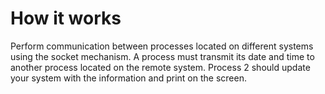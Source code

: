 # How it works

Perform communication between processes located on different systems using the socket mechanism. A process must transmit its date and time to another process located on the remote system. Process 2 should update your system with the information and print on the screen. 

